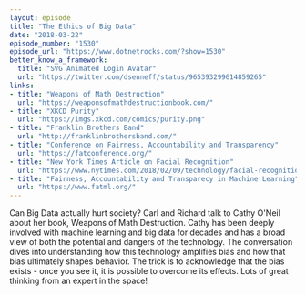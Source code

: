 ```yaml
---
layout: episode
title: "The Ethics of Big Data"
date: "2018-03-22"
episode_number: "1530"
episode_url: "https://www.dotnetrocks.com/?show=1530"
better_know_a_framework:
  title: "SVG Animated Login Avatar"
  url: "https://twitter.com/dsenneff/status/965393299614859265"
links:
- title: "Weapons of Math Destruction"
  url: "https://weaponsofmathdestructionbook.com/"
- title: "XKCD Purity"
  url: "https://imgs.xkcd.com/comics/purity.png"
- title: "Franklin Brothers Band"
  url: "http://franklinbrothersband.com/"
- title: "Conference on Fairness, Accountability and Transparency"
  url: "https://fatconference.org/"
- title: "New York Times Article on Facial Recognition"
  url: "https://www.nytimes.com/2018/02/09/technology/facial-recognition-race-artificial-intelligence.html"
- title: "Fairness, Accountability and Transparecy in Machine Learning"
  url: "https://www.fatml.org/"
---
```


Can Big Data actually hurt society? Carl and Richard talk to Cathy O'Neil about her book, Weapons of Math Destruction. Cathy has been deeply involved with machine learning and big data for decades and has a broad view of both the potential and dangers of the technology. The conversation dives into understanding how this technology amplifies bias and how that bias ultimately shapes behavior. The trick is to acknowledge that the bias exists - once you see it, it is possible to overcome its effects. Lots of great thinking from an expert in the space!

